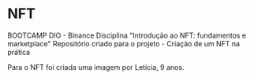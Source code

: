 # NFT
BOOTCAMP DIO - Binance
Disciplina "Introdução ao NFT: fundamentos e marketplace"
Repositório criado para o projeto - Criação de um NFT na prática
 
Para o NFT foi criada uma imagem por Letícia, 9 anos.
